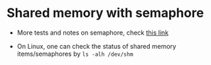 # Shared memory with semaphore

* More tests and notes on semaphore, check [this link](../../1_mutex-and-semaphore/2_semaphore/)

* On Linux, one can check the status of shared memory items/semaphores by
`ls -alh /dev/shm`